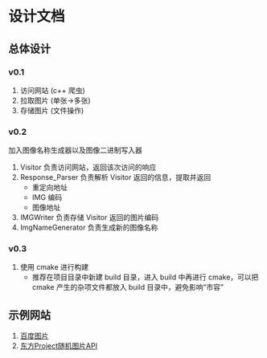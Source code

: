 # 设计文档

## 总体设计
### v0.1
1. 访问网站 (c++ 爬虫)
2. 拉取图片 (单张->多张)
3. 存储图片 (文件操作)

### v0.2
加入图像名称生成器以及图像二进制写入器
1. Visitor 负责访问网站，返回该次访问的响应
2. Response_Parser 负责解析 Visitor 返回的信息，提取并返回
    - 重定向地址
    - IMG 编码
    - 图像地址
3. IMGWriter 负责存储 Visitor 返回的图片编码
4. ImgNameGenerator 负责生成新的图像名称

### v0.3
1. 使用 cmake 进行构建
    - 推荐在项目目录中新建 build 目录，进入 build 中再进行 cmake，可以把 cmake 产生的杂项文件都放入 build 目录中，避免影响“市容”

## 示例网站
1. [百度图片](https://image.baidu.com)
2. [东方Project随机图片API](https://img.paulzzh.tech/touhou/random)
